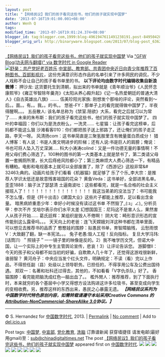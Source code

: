 ```yaml
---
layout: post
title: "【网络民议】我们的孩子看完这些书，他们的孩子就实现中国梦"
date: '2013-07-16T19:01:00.001+08:00'
author: Wenh Q
tags:
modified_time: '2013-07-16T19:01:24.374+08:00'
blogger_id: tag:blogger.com,1999:blog-4961947611491238191.post-8495042895290336942
blogger_orig_url: http://binaryware.blogspot.com/2013/07/blog-post_6362.html
---
```

[
【网络民议】我们的孩子看完这些书，他们的孩子就实现中国梦](http://feedproxy.google.com/~r/chinagfwblog/~3/QY7X8r_P4dw/)
Via ["GFW Blog(功夫网与翻墙)" via 数字时代 in Google
Reader](https://www.blogger.com/blogger.g?blogID=4961947611491238191)
[![舒昊：共产党好老百姓乐](http://chinadigitaltimes.net/chinese/files/2013/07/%E8%88%92%E6%98%8A%EF%BC%9A%E5%85%B1%E4%BA%A7%E5%85%9A%E5%A5%BD%E8%80%81%E7%99%BE%E5%A7%93%E4%B9%90.jpg)](http://chinadigitaltimes.net/chinese/files/2013/07/%E8%88%92%E6%98%8A%EF%BC%9A%E5%85%B1%E4%BA%A7%E5%85%9A%E5%A5%BD%E8%80%81%E7%99%BE%E5%A7%93%E4%B9%90.jpg)
[中宣部、教育部、共青团中央近日向青少年推荐了百种图书、百部影视片](http://chinadigitaltimes.net/chinese/2013/07/%E6%96%B0%E5%8D%8E%E7%A4%BE-%E4%B8%AD%E5%AE%A3%E9%83%A8%E3%80%81%E6%95%99%E8%82%B2%E9%83%A8%E3%80%81%E5%85%B1%E9%9D%92%E5%9B%A2%E4%B8%AD%E5%A4%AE%E5%90%91%E9%9D%92%E5%B0%91%E5%B9%B4%E6%8E%A8/)，这份充满意识形态作品的名单引来了许多网民的调侃，不少人戏称不会让自己的孩子看书单里的书。
**以下评论均由数字时代编辑收集自新浪微博：**
押沙龙:
这货要托生到清朝，拟出来的书单就是《青年顺治爷》《人民怀念康熙爷》《雍正爷智除年羹尧》《太阳从养心殿升起》《记一名热爱朝廷的普通大清人》《自古英雄出八旗》…….
伍美珍阳光家族:
刚想发个那啥的评论，突然看到〜后。。面。。有。。我。。的书。。
悠爸-FY：那单子上的看完就得做中国梦了，半夜得醒啊。。。
五岳散人: 该名单总称为《禁室.陪欲》大系，看完之后就习以为常了……
未来的朱布斯：我们的孩子看完这些书，他们的孩子就实现中国梦了。
四叶的幸福园：你们以为是洗衣粉么，一洗灵……
七星猫：让孩子看完这榜单，后妈都不能这么狠
沙滩看客010：你们都把孩子送上邪路了，还让俺们的孩子走正路，李天一呀。
风清扬com：这书单简直是三聚氢胺里含有微量蛋白质成分！
猎人博客：有人说：书是人类文明进步的阶梯；还有人说:书是巨人的肩膀；俺说：书也可将人坠入万丈深渊…..
科大小涛涛colind：又是一件功德无量的事情啊！不用父母们费心筛选了。100种的图书的第一大类基本上就是禁书了，第二类请父母置一套搁厕所里，长大后痔疮风险都小了；第三类麻烦大人费心筛选一下，有精品有糟粕。电影和电视基本上就可以全部废置了，除了《西游记》这般非常&#
32463;典的。动画片给孩子们看看《机器猫》就足够了
乐了个乐_李大宗：是推荐人学识太低还是故意残害祖国的花朵？
黄鱼Veda：这书单好，全部进黑名单。
歪歪1888：脑子汰了瑟瑟清
土逼南波吐：这些都看完，就是一名合格的社会主义接班人了！！！！！！！！！！！！！！！！
我这当弟弟的没法当了：书可能我不怎么懂，但是《歼十出击》《建国大业》这些片子都能上推荐，足以看出含金量。
暗黑病娇重患少年：幸好小时候没有读过这书单 不然毁了_(:з」∠)_
分析员甲：参次不齐 戈培尔表示你们水平太差
幻想国国王：尼玛这不是害人么，果然害人从孩子开始……
葛氏廷辉：某组织是毁人不倦啊！
阴大宅：畸形意识形态的宣传能别这么露骨吗。。。
天天向上的老爸：连飞天嫦娥刘洋这种书都在清单里面，可以想见去推荐书的品质了
憨憨娃的围脖：拟愚民书单，育智障脑残，
云愁雨恨V：大致翻了翻，缺一本宪法。。。
兔子老愚:毁人工程！反向指标。
复旦大学冯玮:[话筒]1）＂照镜子＂一一镜子里的映像是反的。2）我不唯学历文凭，但诺大中国，让一个实际上的中专生主管舆论宣传，悲哀！3）让评论告诉您。
游脚僧II：今天的孩子和父母都不如当初的好骗，自欺欺人几十年了，还觉得这游戏很新鲜，谁弱智？
黄河舟子：中央应当发个红头文件，明确规定：不读（看）完以上作品，不得担任副（县）处级以上领导职务。已担任的，不得享用公车及公费出国待遇。
郑双一：名著和社科还过得去，其他的，不如看看「V字仇杀队」好了。
香猫围脖：看完能把脑洗成红色—脑出血了。。
檻外閒人：推荐推荐，到了下面执行时，本来就穷的各个基层中小学又得想方设法购进这许多垃圾书，甚至变成向学生的变相收费。另，推荐这样的东西出来，愚民之心暴露无遗。
***【网络民议系列为中国数字时代特色原创内容，如需转载请遵守本站采用Creative
Commons 的 [Attribution-NonCommercial-ShareAlike
3.0](https://creativecommons.org/licenses/by-nc-sa/3.0/)协议。】***

* * * * *

© S. Hernandez for [中国数字时代](http://chinadigitaltimes.net/chinese),
2013. |
[Permalink](http://chinadigitaltimes.net/chinese/2013/07/%E3%80%90%E7%BD%91%E7%BB%9C%E6%B0%91%E8%AE%AE%E3%80%91%E6%88%91%E4%BB%AC%E7%9A%84%E5%AD%A9%E5%AD%90%E7%9C%8B%E5%AE%8C%E8%BF%99%E4%BA%9B%E4%B9%A6%EF%BC%8C%E4%BB%96%E4%BB%AC%E7%9A%84%E5%AD%A9%E5%AD%90/)
| [No
comment](http://chinadigitaltimes.net/chinese/2013/07/%E3%80%90%E7%BD%91%E7%BB%9C%E6%B0%91%E8%AE%AE%E3%80%91%E6%88%91%E4%BB%AC%E7%9A%84%E5%AD%A9%E5%AD%90%E7%9C%8B%E5%AE%8C%E8%BF%99%E4%BA%9B%E4%B9%A6%EF%BC%8C%E4%BB%96%E4%BB%AC%E7%9A%84%E5%AD%A9%E5%AD%90/#comments)
| Add to
[del.icio.us](http://del.icio.us/post?url=http://chinadigitaltimes.net/chinese/2013/07/%E3%80%90%E7%BD%91%E7%BB%9C%E6%B0%91%E8%AE%AE%E3%80%91%E6%88%91%E4%BB%AC%E7%9A%84%E5%AD%A9%E5%AD%90%E7%9C%8B%E5%AE%8C%E8%BF%99%E4%BA%9B%E4%B9%A6%EF%BC%8C%E4%BB%96%E4%BB%AC%E7%9A%84%E5%AD%A9%E5%AD%90/&title=%E3%80%90%E7%BD%91%E7%BB%9C%E6%B0%91%E8%AE%AE%E3%80%91%E6%88%91%E4%BB%AC%E7%9A%84%E5%AD%A9%E5%AD%90%E7%9C%8B%E5%AE%8C%E8%BF%99%E4%BA%9B%E4%B9%A6%EF%BC%8C%E4%BB%96%E4%BB%AC%E7%9A%84%E5%AD%A9%E5%AD%90%E5%B0%B1%E5%AE%9E%E7%8E%B0%E4%B8%AD%E5%9B%BD%E6%A2%A6)

 Post tags:
[中国梦](http://chinadigitaltimes.net/chinese/tag/%E4%B8%AD%E5%9B%BD%E6%A2%A6/?category=18271),
[中宣部](http://chinadigitaltimes.net/chinese/tag/%E4%B8%AD%E5%AE%A3%E9%83%A8/?category=18271),
[党化教育](http://chinadigitaltimes.net/chinese/tag/%E5%85%9A%E5%8C%96%E6%95%99%E8%82%B2/?category=18271),
[洗脑](http://chinadigitaltimes.net/chinese/tag/%E6%B4%97%E8%84%91/?category=18271)
 订靠谱新闻 获穿墙捷径
请发电邮(最好用gmail)至：sub@chinadigitaltimes.net
The post
[【网络民议】我们的孩子看完这些书，他们的孩子就实现中国梦](http://chinadigitaltimes.net/chinese/2013/07/%E3%80%90%E7%BD%91%E7%BB%9C%E6%B0%91%E8%AE%AE%E3%80%91%E6%88%91%E4%BB%AC%E7%9A%84%E5%AD%A9%E5%AD%90%E7%9C%8B%E5%AE%8C%E8%BF%99%E4%BA%9B%E4%B9%A6%EF%BC%8C%E4%BB%96%E4%BB%AC%E7%9A%84%E5%AD%A9%E5%AD%90/)
appeared first on [中国数字时代](http://chinadigitaltimes.net/chinese).
[![](http://feeds.feedburner.com/~ff/chinagfwblog?d=yIl2AUoC8zA)](http://feeds.feedburner.com/~ff/chinagfwblog?a=QY7X8r_P4dw:1KNprvcdrho:yIl2AUoC8zA)
[![](http://feeds.feedburner.com/~ff/chinagfwblog?i=QY7X8r_P4dw:1KNprvcdrho:-BTjWOF_DHI)](http://feeds.feedburner.com/~ff/chinagfwblog?a=QY7X8r_P4dw:1KNprvcdrho:-BTjWOF_DHI)
[![](http://feeds.feedburner.com/~ff/chinagfwblog?i=QY7X8r_P4dw:1KNprvcdrho:F7zBnMyn0Lo)](http://feeds.feedburner.com/~ff/chinagfwblog?a=QY7X8r_P4dw:1KNprvcdrho:F7zBnMyn0Lo)
[![](http://feeds.feedburner.com/~ff/chinagfwblog?i=QY7X8r_P4dw:1KNprvcdrho:V_sGLiPBpWU)](http://feeds.feedburner.com/~ff/chinagfwblog?a=QY7X8r_P4dw:1KNprvcdrho:V_sGLiPBpWU)
[![](http://feeds.feedburner.com/~ff/chinagfwblog?d=qj6IDK7rITs)](http://feeds.feedburner.com/~ff/chinagfwblog?a=QY7X8r_P4dw:1KNprvcdrho:qj6IDK7rITs)
[![](http://feeds.feedburner.com/~ff/chinagfwblog?d=l6gmwiTKsz0)](http://feeds.f%20%20%20eedburner.com/~ff/chinagfwblog?a=QY7X8r_P4dw:1KNprvcdrho:l6gmwiTKsz0)
[![](http://feeds.feedburner.com/~ff/chinagfwblog?i=QY7X8r_P4dw:1KNprvcdrho:gIN9vFwOqvQ)](http://feeds.feedburner.com/~ff/chinagfwblog?a=QY7X8r_P4dw:1KNprvcdrho:gIN9vFwOqvQ)
[![](http://feeds.feedburner.com/~ff/chinagfwblog?d=TzevzKxY174)](http://feeds.feedburner.com/~ff/chinagfwblog?a=QY7X8r_P4dw:1KNprvcdrho:TzevzKxY174)
![](http://feeds.feedburner.com/~r/chinagfwblog/~4/QY7X8r_P4dw)
